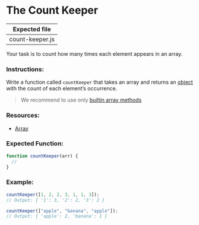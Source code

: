 # The Count Keeper

| Expected file   |
| --------------- |
| count-keeper.js |

Your task is to count how many times each element appears in an array.

### Instructions:

Write a function called `countKeeper` that takes an array and returns an [object](https://developer.mozilla.org/en-US/docs/Web/JavaScript/Reference/Global_Objects/Object) with the count of each element’s occurrence.

> We recommend to use only [builtin array methods](https://developer.mozilla.org/en-US/docs/Web/JavaScript/Reference/Global_Objects/Array)

### Resources:

- [Array](https://developer.mozilla.org/en-US/docs/Web/JavaScript/Reference/Global_Objects/Array)

### Expected Function:

```js
function countKeeper(arr) {
  //
}
```

### Example:

```js
countKeeper([1, 2, 2, 3, 1, 1, 3]);
// Output: { '1': 3, '2': 2, '3': 2 }

countKeeper(["apple", "banana", "apple"]);
// Output: { 'apple': 2, 'banana': 1 }
```
